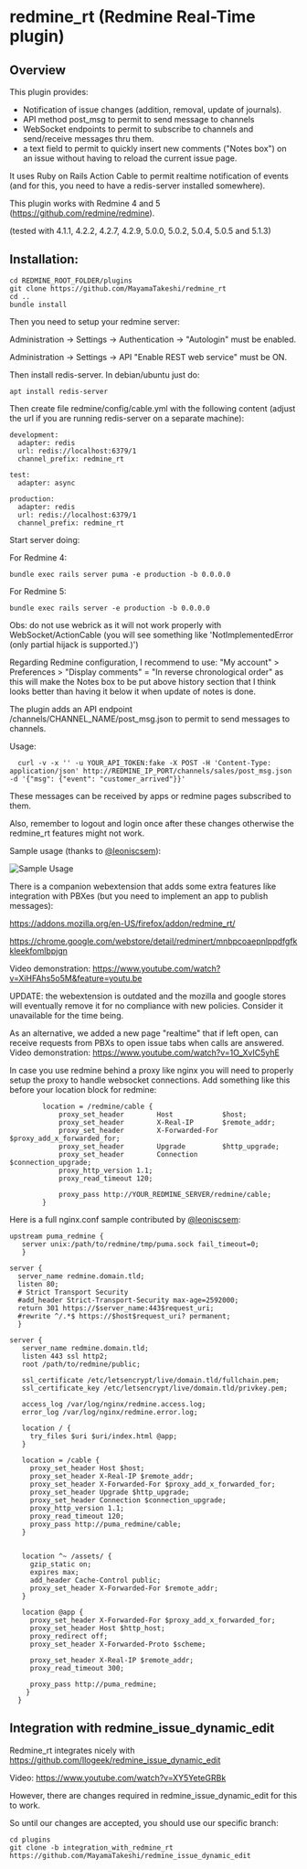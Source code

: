 # redmine_rt (Redmine Real-Time plugin)

## Overview 
This plugin provides:
  - Notification of issue changes (addition, removal, update of journals).
  - API method post_msg to permit to send message to channels
  - WebSocket endpoints to permit to subscribe to channels and send/receive messages thru them.
  - a text field to permit to quickly insert new comments ("Notes box") on an issue without having to reload the current issue page.

It uses Ruby on Rails Action Cable to permit realtime notification of events (and for this, you need to have a redis-server installed somewhere).

This plugin works with Redmine 4 and 5 (https://github.com/redmine/redmine).

(tested with 4.1.1, 4.2.2, 4.2.7, 4.2.9, 5.0.0, 5.0.2, 5.0.4, 5.0.5 and 5.1.3)

## Installation:

```
cd REDMINE_ROOT_FOLDER/plugins
git clone https://github.com/MayamaTakeshi/redmine_rt
cd ..
bundle install
```

Then you need to setup your redmine server:

  Administration -> Settings -> Authentication -> 
    "Autologin" must be enabled.

  Administration -> Settings -> API 
    "Enable REST web service" must be ON.


Then install redis-server. In debian/ubuntu just do:
```
apt install redis-server
```

Then create file redmine/config/cable.yml with the following content (adjust the url if you are running redis-server on a separate machine):
```
development:
  adapter: redis
  url: redis://localhost:6379/1
  channel_prefix: redmine_rt

test:
  adapter: async

production:
  adapter: redis
  url: redis://localhost:6379/1
  channel_prefix: redmine_rt

```

Start server doing:

For Redmine 4:
```
bundle exec rails server puma -e production -b 0.0.0.0
```

For Redmine 5:
```
bundle exec rails server -e production -b 0.0.0.0
```

Obs: do not use webrick as it will not work properly with WebSocket/ActionCable (you will see something like 'NotImplementedError (only partial hijack is supported.)')


Regarding Redmine configuration, I recommend to use:
  "My account" > Preferences > "Display comments" = "In reverse chronological order"
as this will make the Notes box to be put above history section that I think looks better than having it below it when update of notes is done.


The plugin adds an API endpoint /channels/CHANNEL_NAME/post_msg.json to permit to send messages to channels. 

Usage:
```
  curl -v -x '' -u YOUR_API_TOKEN:fake -X POST -H 'Content-Type: application/json' http://REDMINE_IP_PORT/channels/sales/post_msg.json -d '{"msg": {"event": "customer_arrived"}}'
```

These messages can be received by apps or redmine pages subscribed to them.

Also, remember to logout and login once after these changes otherwise the redmine_rt features might not work.

Sample usage (thanks to [@leoniscsem](https://github.com/leoniscsem)):

![Sample Usage](../assets/redmine_rt2.gif?raw=true)

There is a companion webextension that adds some extra features like integration with PBXes (but you need to implement an app to publish messages):

  https://addons.mozilla.org/en-US/firefox/addon/redmine_rt/
  
  https://chrome.google.com/webstore/detail/redminert/mnbpcoaepnlppdfgfkkleekfomlbpjgn


Video demonstration:
https://www.youtube.com/watch?v=XiHFAhs5o5M&feature=youtu.be

UPDATE: the webextension is outdated and the mozilla and google stores will eventually remove it for no compliance with new policies. Consider it unavailable for the time being.

As an alternative, we added a new page "realtime" that if left open, can receive requests from PBXs to open issue tabs when calls are answered.
Video demonstration:
https://www.youtube.com/watch?v=1O_XvIC5yhE


In case you use redmine behind a proxy like nginx you will need to properly setup the proxy to handle websocket connections.
Add something like this before your location block for redmine:
```
        location = /redmine/cable {
            proxy_set_header        Host            $host;
            proxy_set_header        X-Real-IP       $remote_addr;
            proxy_set_header        X-Forwarded-For $proxy_add_x_forwarded_for;
            proxy_set_header        Upgrade         $http_upgrade;
            proxy_set_header        Connection      $connection_upgrade;
            proxy_http_version 1.1;
            proxy_read_timeout 120;

            proxy_pass http://YOUR_REDMINE_SERVER/redmine/cable;
        }
```

Here is a full nginx.conf sample contributed by [@leoniscsem](https://github.com/leoniscsem):
```
upstream puma_redmine {
   server unix:/path/to/redmine/tmp/puma.sock fail_timeout=0;
   }

server {
  server_name redmine.domain.tld;
  listen 80;
  # Strict Transport Security
  #add_header Strict-Transport-Security max-age=2592000;
  return 301 https://$server_name:443$request_uri;
  #rewrite ^/.*$ https://$host$request_uri? permanent;
  }

server {
   server_name redmine.domain.tld;
   listen 443 ssl http2;
   root /path/to/redmine/public;

   ssl_certificate /etc/letsencrypt/live/domain.tld/fullchain.pem;
   ssl_certificate_key /etc/letsencrypt/live/domain.tld/privkey.pem;

   access_log /var/log/nginx/redmine.access.log;
   error_log /var/log/nginx/redmine.error.log;

   location / {
     try_files $uri $uri/index.html @app;
   }

   location = /cable {
     proxy_set_header Host $host;
     proxy_set_header X-Real-IP $remote_addr;
     proxy_set_header X-Forwarded-For $proxy_add_x_forwarded_for;
     proxy_set_header Upgrade $http_upgrade;
     proxy_set_header Connection $connection_upgrade;
     proxy_http_version 1.1;
     proxy_read_timeout 120;
     proxy_pass http://puma_redmine/cable;
   }


   location ^~ /assets/ {
     gzip_static on;
     expires max;
     add_header Cache-Control public; 
     proxy_set_header X-Forwarded-For $remote_addr;
   }

   location @app {
     proxy_set_header X-Forwarded-For $proxy_add_x_forwarded_for;
     proxy_set_header Host $http_host;
     proxy_redirect off;
     proxy_set_header X-Forwarded-Proto $scheme;

     proxy_set_header X-Real-IP $remote_addr;
     proxy_read_timeout 300;

     proxy_pass http://puma_redmine;
    }
  }
```
## Integration with redmine_issue_dynamic_edit
Redmine_rt integrates nicely with 
  https://github.com/Ilogeek/redmine_issue_dynamic_edit

Video:
  https://www.youtube.com/watch?v=XY5YeteGRBk
  
However, there are changes required in redmine_issue_dynamic_edit for this to work.

So until our changes are accepted, you should use our specific branch:
```
cd plugins
git clone -b integration_with_redmine_rt https://github.com/MayamaTakeshi/redmine_issue_dynamic_edit
```

